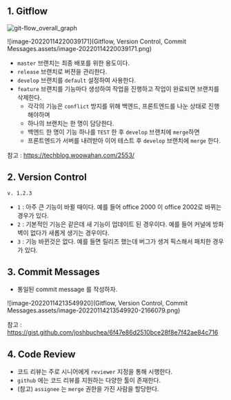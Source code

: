 ## 1. Gitflow

![git-flow_overall_graph](https://techblog.woowahan.com/wp-content/uploads/img/2017-10-30/git-flow_overall_graph.png)

![image-20220114220039171](Gitflow, Version Control, Commit Messages.assets/image-20220114220039171.png)

- `master` 브랜치는 최종 배포를 위한 용도이다.
- `release` 브랜치로 버젼을 관리한다.
- `develop` 브랜치를 `default` 설정하여 사용한다.
- `feature` 브랜치를 기능마다 생성하여 작업을 진행하고 작업이 완료되면 브랜치를 삭제한다.
  - 각각의 기능은 `conflict` 방지를 위해 백엔드, 프론트엔드를 나눈 상태로 진행해야하며
  - 하나의 브랜치는 한 명이 담당한다.
  - 백엔드 한 명이 기능 하나를 `TEST` 한 후 `develop` 브랜치에 `merge`하면 
  - 프론트엔드가 서버를 내려받아 이어 테스트 후 `develop` 브랜치에 `merge` 한다.

참고 : https://techblog.woowahan.com/2553/



## 2. Version Control

```
v. 1.2.3
```

- `1` : 아주 큰 기능이 바뀔 때이다. 예를 들어 office 2000 이 office 2002로 바뀌는 경우가 있다.
- `2` : 기본적인 기능은 같은데 새 기능이 업데이트 된 경우이다. 예를 들어 커널에 방화벽이 없다가 새롭게 생기는 경우이다.
- `3` : 기능 바뀐것은 없다. 예를 들면 릴리즈 했는데 버그가 생겨 픽스해서 패치한 경우가 있다.



## 3. Commit Messages

- 통일된 commit message 를 작성하자.

![image-20220114213549920](Gitflow, Version Control, Commit Messages.assets/image-20220114213549920-2166079.png)

참고 : https://gist.github.com/joshbuchea/6f47e86d2510bce28f8e7f42ae84c716



## 4. Code Review

- 코드 리뷰는 주로 시니어에게 `reviewer` 지정을 통해 시행한다.
- `github` 에는 코드 리뷰를 지원하는 다양한 툴이 존재한다.
- (참고) `assignee` 는 `merge` 권한을 가진 사람을 할당한다.

